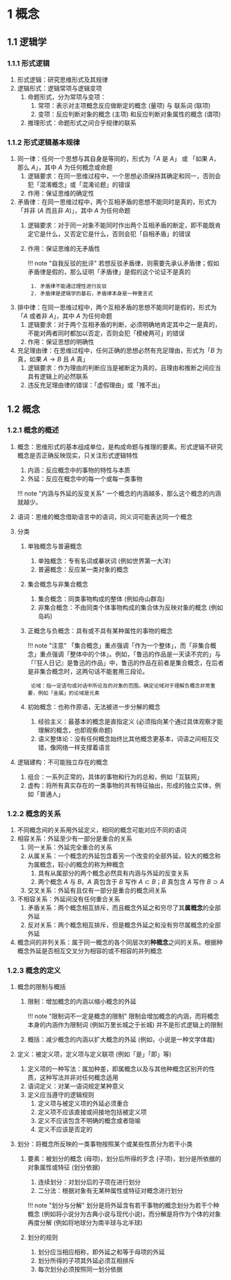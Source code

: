 # 1 概念

## 1.1 逻辑学
### 1.1.1 形式逻辑
1. 形式逻辑：研究思维形式及其规律
2. 逻辑形式：逻辑常项与逻辑变项
    1. 命题形式，分为常项与变项：
        1. 常项：表示对主项概念反应做断定的概念 (量项) 与 联系词 (联项)
        2. 变项：反应判断对象的概念 (主项) 和反应判断对象属性的概念 (谓项)
    2. 推理形式：命题形式之间合乎规律的联系

### 1.1.2 形式逻辑基本规律
1. 同一律：任何一个思想与其自身是等同的，形式为「$A$ 是 $A$」 或 「如果 $A$，那么 $A$」，其中 $A$ 为任何概念或命题
    1. 逻辑要求：在同一思维过程中，一个思想必须保持其确定和同一，否则会犯「混淆概念」或「混淆论题」的错误
    2. 作用：保证思维的确定性
2. 矛盾律：在同一思维过程中，两个互相矛盾的思想不能同时是真的，形式为 「并非 $(A$ 而且非 $A)$」，其中 $A$ 为任何命题
    1. 逻辑要求：对于同一对象不能同时作出两个互相矛盾的断定，即不能既肯定它是什么，又否定它是什么，否则会犯「自相矛盾」的错误
    2. 作用：保证思维的无矛盾性
    
        !!! note "自我反驳的批评"
            若想反驳矛盾律，则需要先承认矛盾律；假如矛盾律是假的，那么证明「矛盾律」是假的这个论证不是真的

            1. 矛盾律不能通过理性进行反驳
            2. 矛盾律是逻辑学的基石，矛盾律本身是一种重言式

3. 排中律：在同一思维过程中，两个互相矛盾的思想不能同时是假的，形式为「$A$ 或者非 $A$」，其中 $A$ 为任何命题
    1. 逻辑要求：对于两个互相矛盾的判断，必须明确地肯定其中之一是真的，不能对两者同时都加以否定，否则会犯「模棱两可」的错误
    2. 作用：保证思想的明确性
4. 充足理由律：在思维过程中，任何正确的思想必然有充足理由，形式为「$B$ 为真，如果 $A\to B$ 且 $A$ 真」
    1. 逻辑要求：作为理由的判断应当是被断定为真的，且理由和推断之间应当具有逻辑上的必然联系
    2. 违反充足理由律的错误：「虚假理由」或「推不出」

## 1.2 概念
### 1.2.1 概念的概述
1. 概念：思维形式的基本组成单位，是构成命题与推理的要素。形式逻辑不研究概念是否正确反映现实，只关注形式逻辑特性
    1. 内涵：反应概念中的事物的特性与本质
    2. 外延：反应在概念中的每一个或每一类事物

    !!! note "内涵与外延的反变关系"
        一个概念的内涵越多，那么这个概念的内涵就越少。

2. 语词：思维的概念借助语言中的语词，同义词可能表达同一个概念
3. 分类
    1. 单独概念与普遍概念
        1. 单独概念：专有名词或摹状词 (例如世界第一大洋)
        2. 普遍概念：反应某一类对象的概念
    2. 集合概念与非集合概念
        1. 集合概念：同类事物构成的整体 (例如舟山群岛)
        2. 非集合概念：不由同类个体事物构成的集合体为反映对象的概念 (例如岛屿)
    3. 正概念与负概念：具有或不具有某种属性的事物的概念
        
        !!! note "注意"
            「集合概念」重点强调「作为一个整体」，而「非集合概念」重点强调「整体中的个体」。例如，「鲁迅的作品是一天读不完的」与「『狂人日记』是鲁迅的作品」中，鲁迅的作品在前者是集合概念，在后者是非集合概念时，这两句话不能套用三段论。

            论域：指一定语句或对话中所论及的对象的范围。确定论域对于理解负概念非常重要，例如「金属」的论域是元素

    4. 初始概念：也称作原语，无法被进一步分解的概念
        1. 经验主义：最基本的概念是直指定义 (必须指向某个通过具体观察才能理解的概念，也即观察命题)
        2. 语义整体论：没有任何概念始终比其他概念更基本，词语之间相互交错，像网络一样支撑着语言

4. 逻辑建构：不可能独立存在的概念
    1. 组合：一系列正常的，具体的事物和行为的总和，例如「互联网」
    2. 虚构：将所有真实存在的一类事物的共有特征抽出，形成的独立实体，例如「普通人」

### 1.2.2 概念的关系
1. 不同概念间的关系用外延定义，相同的概念可能对应不同的语词
2. 相容关系：外延至少有一部分是重合的关系
    1. 同一关系：外延完全重合的关系
    2. 从属关系：一个概念的外延包含着另一个改变的全部外延，较大的概念称为属概念，较小的概念的称为种概念
        1. 具有从属部分的两个概念必然具有内涵与外延的反变关系
        2. 两个概念 $A$ 与 $B$，$A$ 真包含于 $B$ 写作 $A\subset B$；$B$ 真包含 $A$ 写作 $B\supset A$
    3. 交叉关系：外延有且仅有一部分是重合的概念间关系
3. 不相容关系：外延间没有任何重合关系
    1. 矛盾关系：两个概念相互排斥，而且概念外延之和穷尽了其**属概念**的全部外延
    2. 反对关系：两个概念相互排斥，但是概念外延之和没有穷尽属概念的全部外延
4. 概念间的并列关系：属于同一概念的各个同层次的**种概念**之间的关系。根据种概念外延是否相互交叉分为相容的或不相容的并列概念

### 1.2.3 概念的定义
1. 概念的限制与概括
    1. 限制：增加概念的内涵以缩小概念的外延
    
        !!! note "限制词不一定是概念的限制"
            限制会增加概念的内涵，而将概念本身的内涵作为限制词 (例如万里长城之于长城) 并不是形式逻辑上的限制

    2. 概括：减少概念的内涵以扩大概念的外延 (例如，小说是一种文学体裁)

2. 定义：被定义项，定义项与定义联项 (例如「是」「即」等)
    1. 定义项的一种写法：属加种差，即属概念以及与其他种概念区别开的性质，这种写法并非对任何概念适用
    2. 语词定义：对某一语词规定某种意义
    3. 定义应当遵守的逻辑规则
        1. 定义项与被定义项的外延必须重合
        2. 定义项不应该直接或间接地包括被定义项
        3. 定义不应该包含不明确的概念或者隐喻
        4. 定义不应该是否定的

3. 划分：将概念所反映的一类事物按照某个或某些性质分为若干小类
    1. 要素：被划分的概念 (母项)，划分后所得的歹念 (子项)，划分是所依据的对象属性或特征 (划分依据)
        1. 连续划分：对划分后的子项在进行划分
        2. 二分法：根据对象有无某种属性或特征对概念进行划分

        !!! note "划分与分解"
            划分是将外延含有若干事物的概念划分为若干个种概念 (例如将小说分为古典小说与现代小说)，而分解是将作为个体的对象再度分解 (例如将地球分为南半球与北半球)

    2. 划分的规则
        1. 划分应当相应相称，即外延之和等于母项的外延
        2. 划分所得的子项其外延必须互相排斥
        3. 每次划分必须按照同一划分依据

